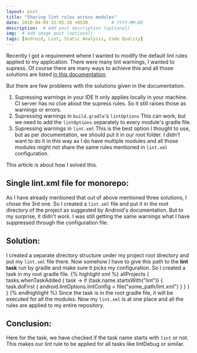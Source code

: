 ```yaml
---
layout: post
title: "Sharing lint rules across modules"
date: 2018-04-09 15:05:20 +0530         # YYYY-MM-DD
description:  # Add post description (optional)
img:  # Add image post (optional)
tags: [Android, Lint, Static Analysis, Code Quality]
---
```

Recently I got a requirement where I wanted to modify the default lint rules applied to my application. There were many lint warnings, I wanted to supress. Of course there are many ways to achieve this and all those solutions are listed [in this documentation](https://developer.android.com/studio/write/lint).

But there are few problems with the solutions given in the documentation.
1. Supressing warnings in your IDE 
 It only applies locally in your machine. CI server has no clue about the supress rules. So it still raises those as warnings or errors.
2. Supressing warnings in `build.gradle`'s `lintOptions` 
 This can work, but we need to add the `lintOptions` separately to every module's gradle file.
3. Supressing warnings in `lint.xml` 
 This is the best option I thought to use, but as per documentation, we should put it in our root folder. I didn't want to do it in this way as I do have multiple modules and all those modules might not share the same rules mentioned in `lint.xml` configuration.

This article is about how I solved this.

## Single lint.xml file for monorepo:
As I have already mentioned that out of above mentioned three solutions, I chose the 3rd one. So I created a `lint.xml` file and put it in the root directory of the project as suggested by Android's documentation. But to my surprise, it didn't work. I was still getting the same warnings what I have suppressed through the configuration file.

## Solution:
I created a separate directory structure under my project root directory and put my `lint.xml` file there. Now somehow I have to give this path to the **lint task** run by gradle and make sure it picks my configuration. So I created a task in my root gradle file.
{% highlight xml %}
allProjects {
    tasks.whenTaskAdded { task ->
        if (task.name.startsWith("lint")) {
            task.doFirst {
                android.lintOptions.lintConfig = file("some_path/lint.xml")
            }
        }
    }
}
{% endhighlight %}
Since the task is in the root gradle file, it will be executed for all the modules. Now my `lint.xml` is at one place and all the rules are applied to my entire repository.
## Conclusion:
Here for the task, we have checked if the task name starts with `lint` or not. This makes our lint rule to be applied for all tasks like lintDebug or similar.